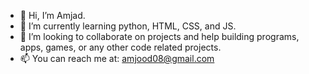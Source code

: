 - 👋 Hi, I’m Amjad.
- 🌱 I’m currently learning python, HTML, CSS, and JS.
- 💞️ I’m looking to collaborate on projects and help building programs, apps, games, or any other code related projects.
- 📫 You can reach me at: amjood08@gmail.com
